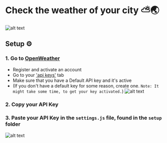# Check the weather of your city ⛅🌏

![alt text](https://lh3.googleusercontent.com/u/1/drive-viewer/AKGpihaermSRrLp8C0Yaz9SCnbn0K3RNA6uTVpjJUCQRVsBfa3dgPHkA8yxMx_8-6Y3fyeIyDrKwtwVxYjx_G1CYkG-9B_eR_w=w1920-h951)

## Setup ⚙️

### 1. Go to [OpenWeather](https://home.openweathermap.org/)
- Register and activate an account
- Go to your ['api keys'](https://home.openweathermap.org/api_keys) tab
- Make sure that you have a Default API key and it's active
- (If you don't have a default key for some reason, create one. `Note: It might take some time, to get your key activated.`)
![alt text](https://lh3.googleusercontent.com/u/1/drive-viewer/AKGpihZnMF_9AvokaqRxcwhGyOpID0uu5WGhbZUGj4FBBom4fAGSm4zhY9UP68RP5EXF8btZKt5hN_qAYltUBEmdnx9SsEMnoA=w1920-h951)
### 2. Copy your API Key
### 3. Paste your API Key in the `settings.js` file, found in the `setup` folder
![alt text](https://lh3.googleusercontent.com/u/1/drive-viewer/AKGpiha7qP-_9D3fOO_gqNOqWOCC5OSKONDlDYmZgrD4J98duFB8Lbm10IQQJGT8iPV17SrM4ExyeanLF8BJt6gQ7Q_9nU3Cdw=w1920-h951)
